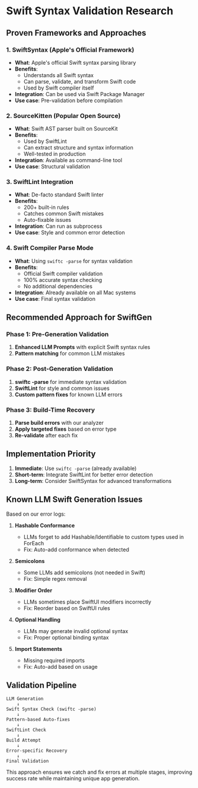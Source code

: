 # Swift Syntax Validation Research

## Proven Frameworks and Approaches

### 1. SwiftSyntax (Apple's Official Framework)
- **What**: Apple's official Swift syntax parsing library
- **Benefits**: 
  - Understands all Swift syntax
  - Can parse, validate, and transform Swift code
  - Used by Swift compiler itself
- **Integration**: Can be used via Swift Package Manager
- **Use case**: Pre-validation before compilation

### 2. SourceKitten (Popular Open Source)
- **What**: Swift AST parser built on SourceKit
- **Benefits**:
  - Used by SwiftLint
  - Can extract structure and syntax information
  - Well-tested in production
- **Integration**: Available as command-line tool
- **Use case**: Structural validation

### 3. SwiftLint Integration
- **What**: De-facto standard Swift linter
- **Benefits**:
  - 200+ built-in rules
  - Catches common Swift mistakes
  - Auto-fixable issues
- **Integration**: Can run as subprocess
- **Use case**: Style and common error detection

### 4. Swift Compiler Parse Mode
- **What**: Using `swiftc -parse` for syntax validation
- **Benefits**:
  - Official Swift compiler validation
  - 100% accurate syntax checking
  - No additional dependencies
- **Integration**: Already available on all Mac systems
- **Use case**: Final syntax validation

## Recommended Approach for SwiftGen

### Phase 1: Pre-Generation Validation
1. **Enhanced LLM Prompts** with explicit Swift syntax rules
2. **Pattern matching** for common LLM mistakes

### Phase 2: Post-Generation Validation
1. **swiftc -parse** for immediate syntax validation
2. **SwiftLint** for style and common issues
3. **Custom pattern fixes** for known LLM errors

### Phase 3: Build-Time Recovery
1. **Parse build errors** with our analyzer
2. **Apply targeted fixes** based on error type
3. **Re-validate** after each fix

## Implementation Priority

1. **Immediate**: Use `swiftc -parse` (already available)
2. **Short-term**: Integrate SwiftLint for better error detection
3. **Long-term**: Consider SwiftSyntax for advanced transformations

## Known LLM Swift Generation Issues

Based on our error logs:

1. **Hashable Conformance**
   - LLMs forget to add Hashable/Identifiable to custom types used in ForEach
   - Fix: Auto-add conformance when detected

2. **Semicolons**
   - Some LLMs add semicolons (not needed in Swift)
   - Fix: Simple regex removal

3. **Modifier Order**
   - LLMs sometimes place SwiftUI modifiers incorrectly
   - Fix: Reorder based on SwiftUI rules

4. **Optional Handling**
   - LLMs may generate invalid optional syntax
   - Fix: Proper optional binding syntax

5. **Import Statements**
   - Missing required imports
   - Fix: Auto-add based on usage

## Validation Pipeline

```
LLM Generation
    ↓
Swift Syntax Check (swiftc -parse)
    ↓
Pattern-based Auto-fixes
    ↓
SwiftLint Check
    ↓
Build Attempt
    ↓
Error-specific Recovery
    ↓
Final Validation
```

This approach ensures we catch and fix errors at multiple stages, improving success rate while maintaining unique app generation.